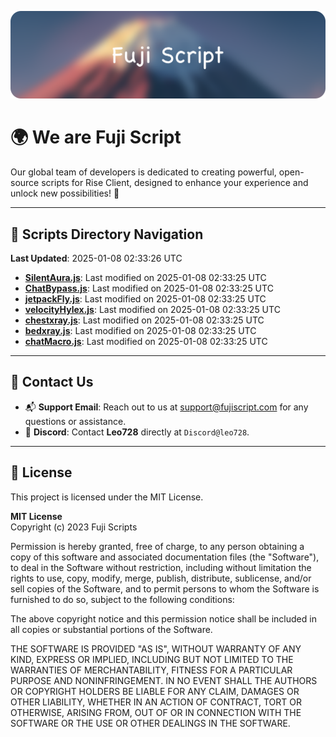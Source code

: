 ![Banner](.github/b.webp)

# 🌍 **We are Fuji Script**

Our global team of developers is dedicated to creating powerful, open-source scripts for Rise Client, designed to enhance your experience and unlock new possibilities! 🌟

---
<!-- SCRIPTS_NAVIGATION_START -->
## 📂 **Scripts Directory Navigation**

**Last Updated**: 2025-01-08 02:33:26 UTC

- **[SilentAura.js](scripts/SilentAura.js)**: Last modified on 2025-01-08 02:33:25 UTC
- **[ChatBypass.js](scripts/ChatBypass.js)**: Last modified on 2025-01-08 02:33:25 UTC
- **[jetpackFly.js](scripts/jetpackFly.js)**: Last modified on 2025-01-08 02:33:25 UTC
- **[velocityHylex.js](scripts/velocityHylex.js)**: Last modified on 2025-01-08 02:33:25 UTC
- **[chestxray.js](scripts/chestxray.js)**: Last modified on 2025-01-08 02:33:25 UTC
- **[bedxray.js](scripts/bedxray.js)**: Last modified on 2025-01-08 02:33:25 UTC
- **[chatMacro.js](scripts/chatMacro.js)**: Last modified on 2025-01-08 02:33:25 UTC

<!-- SCRIPTS_NAVIGATION_END -->

---

## 💬 **Contact Us**  
- 📬 **Support Email**: Reach out to us at [support@fujiscript.com](mailto:support@fujiscript.com) for any questions or assistance.  
- 💬 **Discord**: Contact **Leo728** directly at `Discord@leo728`.

---

## 📜 **License**

This project is licensed under the MIT License.  

**MIT License**  
Copyright (c) 2023 Fuji Scripts  

Permission is hereby granted, free of charge, to any person obtaining a copy of this software and associated documentation files (the "Software"), to deal in the Software without restriction, including without limitation the rights to use, copy, modify, merge, publish, distribute, sublicense, and/or sell copies of the Software, and to permit persons to whom the Software is furnished to do so, subject to the following conditions:  

The above copyright notice and this permission notice shall be included in all copies or substantial portions of the Software.  

THE SOFTWARE IS PROVIDED "AS IS", WITHOUT WARRANTY OF ANY KIND, EXPRESS OR IMPLIED, INCLUDING BUT NOT LIMITED TO THE WARRANTIES OF MERCHANTABILITY, FITNESS FOR A PARTICULAR PURPOSE AND NONINFRINGEMENT. IN NO EVENT SHALL THE AUTHORS OR COPYRIGHT HOLDERS BE LIABLE FOR ANY CLAIM, DAMAGES OR OTHER LIABILITY, WHETHER IN AN ACTION OF CONTRACT, TORT OR OTHERWISE, ARISING FROM, OUT OF OR IN CONNECTION WITH THE SOFTWARE OR THE USE OR OTHER DEALINGS IN THE SOFTWARE.  
